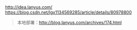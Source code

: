 http://idea.lanyus.com/
https://blog.csdn.net/lgx1134569285/article/details/80978800

>本地部署：http://blog.lanyus.com/archives/174.html
